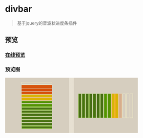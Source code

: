 # divbar

> 基于jquery的音波状进度条插件

## 预览

### [在线预览](https://igonglei.github.io/clean-ui/plugins.html)

### 预览图
<p>
  <a href="https://igonglei.github.io/clean-ui/plugins.html" target="_blank">
    <img src="https://raw.githubusercontent.com/igonglei/divbar/master/screenshot/divbar.png">    
  </a>
</p>